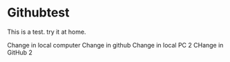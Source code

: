 # Githubtest
This is a test. try it at home.

Change in local computer
Change in github
Change in local PC 2
CHange in GitHub 2
